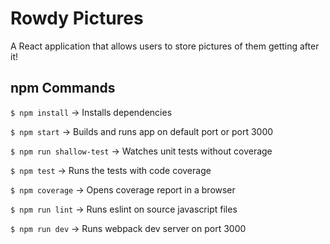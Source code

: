 Rowdy Pictures
=================
A React application that allows users to store pictures of them getting after it!

npm Commands
--------

` $ npm install ` -> Installs dependencies

` $ npm start ` -> Builds and runs app on default port or port 3000

` $ npm run shallow-test ` -> Watches unit tests without coverage

` $ npm test ` -> Runs the tests with code coverage

` $ npm coverage ` -> Opens coverage report in a browser

` $ npm run lint ` -> Runs eslint on source javascript files

` $ npm run dev ` -> Runs webpack dev server on port 3000
